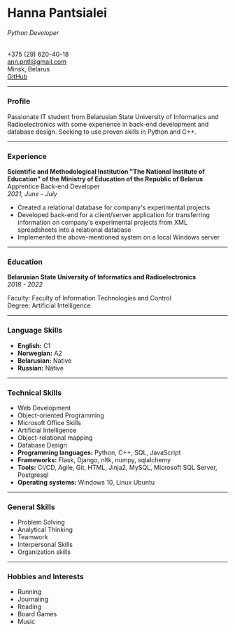 # Hanna Pantsialei

###### Python Developer
+375 (29) 620-40-18  
ann.pntl@gmail.com  
Minsk, Belarus  
[GitHub](https://github.com/babyturrtle)  

---

### Profile

Passionate IT student from Belarusian State University of Informatics and Radioelectronics with some experience in back-end development and database design. Seeking to use proven skills in Python and C++.

---

### Experience


**Scientific and Methodological Institution "The National Institute of Education" of the Ministry of Education of the Republic of Belarus**
Apprentice Back-end Developer  
_2021, June - July_

- Created a relational database for company's experimental projects
- Developed back-end for a client/server application for transferring information on company's experimental projects from XML spreadsheets into a relational database
- Implemented the above-mentioned system on a local Windows server

---

### Education

**Belarusian State University of Informatics and Radioelectronics**  
_2018 - 2022_

Faculty: Faculty of Information Technologies and Control  
Degree: Artificial Intelligence

---

### **Language Skills**
- **English:** C1
- **Norwegian:** A2
- **Belarusian:** Native
- **Russian:** Native

---

### Technical Skills
- Web Development
- Object-oriented Programming
- Microsoft Office Skills
- Artificial Intelligence
- Object-relational mapping
- Database Design
- **Programming languages:** Python, C++, SQL, JavaScript
- **Frameworks:** Flask, Django, nltk, numpy, sqlalchemy
- **Tools:** CI/CD, Agile, Git, HTML, Jinja2, MySQL, Microsoft SQL Server, Postgresql
- **Operating systems:** Windows 10, Linux Ubuntu

---

### General Skills
- Problem Solving
- Analytical Thinking
- Teamwork
- Interpersonal Skills
- Organization skills

---

### Hobbies and Interests
- Running
- Journaling
- Reading
- Board Games
- Music
